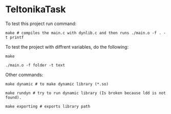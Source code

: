 # TeltonikaTask
To test this project run command:

```console
make # compiles the main.c with dynlib.c and then runs ./main.o -f . -t printf
```

To test the project with diffrent variables, do the following:

```console
make

./main.o -f folder -t text
```

Other commands:

```console
make dynamic # to make dynamic library (*.so)

make rundyn # try to run dynamic library (Is broken because ldd is not found).

make exporting # exports library path
```
